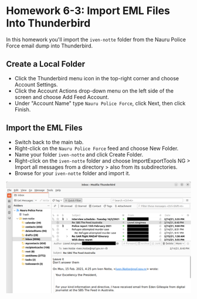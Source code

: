 # Homework 6-3: Import EML Files Into Thunderbird

In this homework you'll import the `iven-notte` folder from the Nauru Police Force email dump into Thunderbird.

## Create a Local Folder

- Click the Thunderbird menu icon in the top-right corner and choose Account Settings.
- Click the Account Actions drop-down menu on the left side of the screen and choose Add Feed Account.
- Under "Account Name" type `Nauru Police Force`, click Next, then click Finish.

## Import the EML Files

- Switch back to the main tab.
- Right-click on the `Nauru Police Force` feed and choose New Folder.
- Name your folder `iven-notte` and click Create Folder.
- Right-click on the `iven-notte` folder and choose ImportExportTools NG > Import all messages from a directory > also from its subdirectories.
- Browse for your `iven-notte` folder and import it.

![Nauru Police Force email in Thunderbird](./homework-6-3.png)